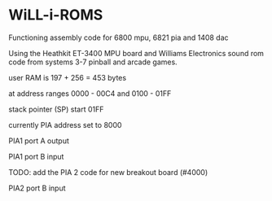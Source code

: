 # WiLL-i-ROMS
Functioning assembly code for 6800 mpu, 6821 pia and 1408 dac

Using the Heathkit ET-3400 MPU board and Williams Electronics sound rom code from systems 3-7 pinball and arcade games.

user RAM is 197 + 256 = 453 bytes

at address ranges 0000 - 00C4 and 0100 - 01FF

stack pointer (SP) start 01FF

currently PIA address set to 8000

PIA1 port A output

PIA1 port B input

TODO: add the PIA 2 code for new breakout board (#4000)

PIA2 port B input
